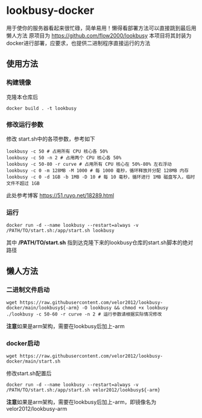 # lookbusy-docker

用于使你的服务器看起来很忙碌，简单易用！懒得看部署方法可以直接跳到最后用懒人方法
原项目为 https://github.com/flow2000/lookbusy
本项目将其封装为docker进行部署，应要求，也提供二进制程序直接运行的方法

## 使用方法

### 构建镜像
克隆本仓库后
``` shell
docker build . -t lookbusy
```

### 修改运行参数
修改 start.sh中的各项参数，参考如下

``` shell
lookbusy -c 50 # 占用所有 CPU 核心各 50%
lookbusy -c 50 -n 2 # 占用两个 CPU 核心各 50%
lookbusy -c 50-80 -r curve # 占用所有 CPU 核心在 50%-80% 左右浮动
lookbusy -c 0 -m 128MB -M 1000 # 每 1000 毫秒，循环释放并分配 128MB 内存
lookbusy -c 0 -d 1GB -b 1MB -D 10 # 每 10 毫秒，循环进行 1MB 磁盘写入，临时文件不超过 1GB
```

此处参考博客
https://51.ruyo.net/18289.html

### 运行

``` shell
docker run -d --name lookbusy --restart=always -v /PATH/TO/start.sh:/app/start.sh lookbusy
```
其中 **/PATH/TO/start.sh** 指到达克隆下来的lookbusy仓库的start.sh脚本的绝对路径

## 懒人方法
### 二进制文件启动
``` shell
wget https://raw.githubusercontent.com/velor2012/lookbusy-docker/main/lookbusy${-arm} -O lookbusy && chmod +x lookbusy
./lookbusy -c 50-60 -r curve -n 2 # 运行参数请根据实际情况修改
```
**注意**如果是arm架构，需要在lookbusy后加上-arm

### docker启动
``` shell
wget https://raw.githubusercontent.com/velor2012/lookbusy-docker/main/start.sh
```

修改start.sh配置后
```
docker run -d --name lookbusy --restart=always -v /PATH/TO/start.sh:/app/start.sh velor2012/lookbusy${-arm}
```
**注意**如果是arm架构，需要在lookbusy后加上-arm，即镜像名为velor2012/lookbusy-arm

